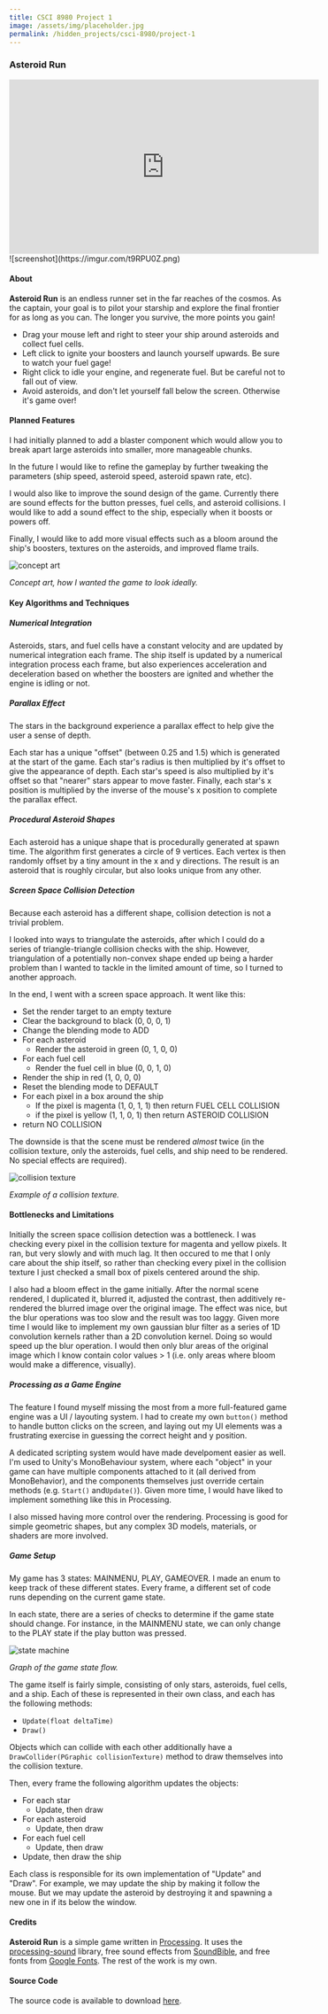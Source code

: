 ```yaml
---
title: CSCI 8980 Project 1
image: /assets/img/placeholder.jpg
permalink: /hidden_projects/csci-8980/project-1
---
```


### Asteroid Run

<iframe width="560" height="315" src="https://www.youtube.com/embed/u62XxwUIDcw" frameborder="0" allow="accelerometer; autoplay; encrypted-media; gyroscope; picture-in-picture" allowfullscreen></iframe>
![screenshot](https://imgur.com/t9RPU0Z.png)







#### About

**Asteroid Run** is an endless runner set in the far reaches of the cosmos. As the captain, your goal is to pilot your starship and explore the final frontier for as long as you can. The longer you survive, the more points you gain!

- Drag your mouse left and right to steer your ship around asteroids and collect fuel cells.
- Left click to ignite your boosters and launch yourself upwards. Be sure to watch your fuel gage!
- Right click to idle your engine, and regenerate fuel. But be careful not to fall out of view.
- Avoid asteroids, and don't let yourself fall below the screen. Otherwise it's game over!



#### Planned Features

I had initially planned to add a blaster component which would allow you to break apart large asteroids into smaller, more manageable chunks.

In the future I would like to refine the gameplay by further tweaking the parameters (ship speed, asteroid speed, asteroid spawn rate, etc).

I would also like to improve the sound design of the game. Currently there are sound effects for the button presses, fuel cells, and asteroid collisions. I would like to add a sound effect to the ship, especially when it boosts or powers off.

Finally, I would like to add more visual effects such as a bloom around the ship's boosters, textures on the asteroids, and improved flame trails.

![concept art](https://imgur.com/XxCmDtH.png)

*Concept art, how I wanted the game to look ideally.*



#### Key Algorithms and Techniques

##### Numerical Integration

Asteroids, stars, and fuel cells have a constant velocity and are updated by numerical integration each frame. The ship itself is updated by a numerical integration process each frame, but also experiences acceleration and deceleration based on whether the boosters are ignited and whether the engine is idling or not.

##### Parallax Effect

The stars in the background experience a parallax effect to help give the user a sense of depth.

Each star has a unique "offset" (between 0.25 and 1.5) which is generated at the start of the game. Each star's radius is then multiplied by it's offset to give the appearance of depth. Each star's speed is also multiplied by it's offset so that "nearer" stars appear to move faster. Finally, each star's x position is multiplied by the inverse of the mouse's x position to complete the parallax effect.

##### Procedural Asteroid Shapes

Each asteroid has a unique shape that is procedurally generated at spawn time. The algorithm first generates a circle of 9 vertices. Each vertex is then randomly offset by a tiny amount in the x and y directions. The result is an asteroid that is roughly circular, but also looks unique from any other.

##### Screen Space Collision Detection

Because each asteroid has a different shape, collision detection is not a trivial problem.

I looked into ways to triangulate the asteroids, after which I could do a series of triangle-triangle collision checks with the ship. However, triangulation of a potentially non-convex shape ended up being a harder problem than I wanted to tackle in the limited amount of time, so I turned to another approach.

In the end, I went with a screen space approach. It went like this:

- Set the render target to an empty texture
- Clear the background to black (0, 0, 0, 1)
- Change the blending mode to ADD
- For each asteroid
  - Render the asteroid in green (0, 1, 0, 0)
- For each fuel cell
  - Render the fuel cell in blue (0, 0, 1, 0)
- Render the ship in red (1, 0, 0, 0)
- Reset the blending mode to DEFAULT
- For each pixel in a box around the ship
  - If the pixel is magenta (1, 0, 1, 1) then return FUEL CELL COLLISION
  - if the pixel is yellow (1, 1, 0, 1) then return ASTEROID COLLISION
- return NO COLLISION

The downside is that the scene must be rendered *almost* twice (in the collision texture, only the asteroids, fuel cells, and ship need to be rendered. No special effects are required).

![collision texture](https://imgur.com/f7OxvUc.png)

*Example of a collision texture.*



#### Bottlenecks and Limitations

Initially the screen space collision detection was a bottleneck. I was checking every pixel in the collision texture for magenta and yellow pixels. It ran, but very slowly and with much lag. It then occured to me that I only care about the ship itself, so rather than checking every pixel in the collision texture I just checked a small box of pixels centered around the ship.

I also had a bloom effect in the game initially. After the normal scene rendered, I duplicated it, blurred it, adjusted the contrast, then additively re-rendered the blurred image over the original image. The effect was nice, but the blur operations was too slow and the result was too laggy. Given more time I would like to implement my own gaussian blur filter as a series of 1D convolution kernels rather than a 2D convolution kernel. Doing so would speed up the blur operation. I would then only blur areas of the original image which I know contain color values > 1 (i.e. only areas where bloom would make a difference, visually).



##### Processing as a Game Engine

The feature I found myself missing the most from a more full-featured game engine was a UI / layouting system. I had to create my own ```button()``` method to handle button clicks on the screen, and laying out my UI elements was a frustrating exercise in guessing the correct height and y position.

A dedicated scripting system would have made develpoment easier as well. I'm used to Unity's MonoBehaviour system, where each "object" in your game can have multiple components attached to it (all derived from MonoBehavior), and the components themselves just override certain methods (e.g. `Start()` and`Update()`). Given more time, I would have liked to implement something like this in Processing.

I also missed having more control over the rendering. Processing is good for simple geometric shapes, but any complex 3D models, materials, or shaders are more involved.



##### Game Setup

My game has 3 states: MAINMENU, PLAY, GAMEOVER. I made an enum to keep track of these different states. Every frame, a different set of code runs depending on the current game state.

In each state, there are a series of checks to determine if the game state should change. For instance, in the MAINMENU state, we can only change to the PLAY state if the play button was pressed.

![state machine](https://imgur.com/zvNqF1C.png)

*Graph of the game state flow.*



The game itself is fairly simple, consisting of only stars, asteroids, fuel cells, and a ship. Each of these is represented in their own class, and each has the following methods:

- `Update(float deltaTime)`
- `Draw()`

Objects which can collide with each other additionally have a `DrawCollider(PGraphic collisionTexture)` method to draw themselves into the collision texture.

Then, every frame the following algorithm updates the objects:

- For each star
  - Update, then draw
- For each asteroid
  - Update, then draw
- For each fuel cell
  - Update, then draw
- Update, then draw the ship

Each class is responsible for its own implementation of "Update" and "Draw". For example, we may update the ship by making it follow the mouse. But we may update the asteroid by destroying it and spawning a new one in if its below the window.



#### Credits

**Asteroid Run** is a simple game written in [Processing](https://processing.org/). It uses the [processing-sound](https://processing.org/reference/libraries/sound/) library, free sound effects from [SoundBible](http://soundbible.com/), and free fonts from [Google Fonts](https://fonts.google.com/). The rest of the work is my own.



#### Source Code

The source code is available to download [here](https://drive.google.com/drive/folders/15e5d5eMOY7Mnlr6pb9vtDpczVOlYjQ4Q?usp=sharing).
